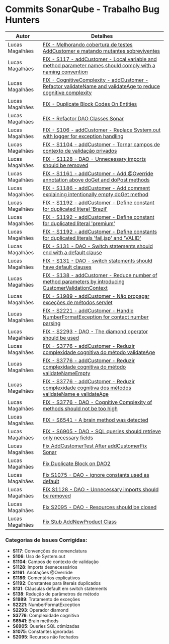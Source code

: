 # Commits SonarQube - Trabalho Bug Hunters

| Autor | Detalhes |
|-------|----------|
| Lucas Magalhães | [FIX - Melhorando cobertura de testes AddCustomer e matando mutantes sobreviventes](https://github.com/vaniacourses/trabalho-Bug_Hunters/commit/a076639) |
| Lucas Magalhães | [FIX - S117 - addCustomer - Local variable and method parameter names should comply with a naming convention](https://github.com/vaniacourses/trabalho-Bug_Hunters/commit/6416f08) |
| Lucas Magalhães | [FIX - CognitiveComplexity - addCustomer - Refactor validateName and validateAge to reduce cognitive complexity](https://github.com/vaniacourses/trabalho-Bug_Hunters/commit/401131d) |
| Lucas Magalhães | [FIX - Duplicate Block Codes On Entities](https://github.com/vaniacourses/trabalho-Bug_Hunters/commit/6c866f2) |
| Lucas Magalhães | [FIX - Refactor DAO Classes Sonar](https://github.com/vaniacourses/trabalho-Bug_Hunters/commit/2cc159f) |
| Lucas Magalhães | [FIX - S106 - addCustomer - Replace System.out with logger for exception handling](https://github.com/vaniacourses/trabalho-Bug_Hunters/commit/b7f9d7c) |
| Lucas Magalhães | [FIX - S1104 - addCustomer - Tornar campos de contexto de validação privados](https://github.com/vaniacourses/trabalho-Bug_Hunters/commit/34f0fb1) |
| Lucas Magalhães | [FIX - S1128 - DAO - Unnecessary imports should be removed](https://github.com/vaniacourses/trabalho-Bug_Hunters/commit/5ce0b1b) |
| Lucas Magalhães | [FIX - S1161 - addCustomer - Add @Override annotation above doGet and doPost methods](https://github.com/vaniacourses/trabalho-Bug_Hunters/commit/d3893de) |
| Lucas Magalhães | [FIX - S1186 - addCustomer - Add comment explaining intentionally empty doGet method](https://github.com/vaniacourses/trabalho-Bug_Hunters/commit/e34f6a2) |
| Lucas Magalhães | [FIX - S1192 - addCustomer - Define constant for duplicated literal 'Brazil'](https://github.com/vaniacourses/trabalho-Bug_Hunters/commit/fc6d4e1) |
| Lucas Magalhães | [FIX - S1192 - addCustomer - Define constant for duplicated literal 'premium'](https://github.com/vaniacourses/trabalho-Bug_Hunters/commit/1d5056b) |
| Lucas Magalhães | [FIX - S1192 - addCustomer - Define constants for duplicated literals 'fail.jsp' and 'VALID'](https://github.com/vaniacourses/trabalho-Bug_Hunters/commit/0182f68) |
| Lucas Magalhães | [FIX - S131 - DAO - Switch statements should end with a default clause](https://github.com/vaniacourses/trabalho-Bug_Hunters/commit/8a8f3a9) |
| Lucas Magalhães | [FIX - S131 - DAO - switch statements should have default clauses](https://github.com/vaniacourses/trabalho-Bug_Hunters/commit/c3eacb6) |
| Lucas Magalhães | [FIX - S138 - addCustomer - Reduce number of method parameters by introducing CustomerValidationContext](https://github.com/vaniacourses/trabalho-Bug_Hunters/commit/9f9fd79) |
| Lucas Magalhães | [FIX - S1989 - addCustomer - Não propagar exceções de métodos servlet](https://github.com/vaniacourses/trabalho-Bug_Hunters/commit/162298826dd8a2e222d11c18a223b99a65223354) |
| Lucas Magalhães | [FIX - S2221 - addCustomer - Handle NumberFormatException for contact number parsing](https://github.com/vaniacourses/trabalho-Bug_Hunters/commit/35cc411) |
| Lucas Magalhães | [FIX - S2293 - DAO - The diamond operator should be used](https://github.com/vaniacourses/trabalho-Bug_Hunters/commit/3f4e7ca) |
| Lucas Magalhães | [FIX - S3776 - addCustomer - Reduzir complexidade cognitiva do método validateAge](https://github.com/vaniacourses/trabalho-Bug_Hunters/commit/ac1e4c6) |
| Lucas Magalhães | [FIX - S3776 - addCustomer - Reduzir complexidade cognitiva do método validateNameEmpty](https://github.com/vaniacourses/trabalho-Bug_Hunters/commit/3367a03) |
| Lucas Magalhães | [FIX - S3776 - addCustomer - Reduzir complexidade cognitiva dos métodos validateName e validateAge](https://github.com/vaniacourses/trabalho-Bug_Hunters/commit/fd9327c) |
| Lucas Magalhães | [FIX - S3776 - DAO - Cognitive Complexity of methods should not be too high](https://github.com/vaniacourses/trabalho-Bug_Hunters/commit/7eb27a6) |
| Lucas Magalhães | [FIX - S6541 - A brain method was detected](https://github.com/vaniacourses/trabalho-Bug_Hunters/commit/6490ae8) |
| Lucas Magalhães | [FIX - S6905 - DAO - SQL queries should retrieve only necessary fields](https://github.com/vaniacourses/trabalho-Bug_Hunters/commit/03835e135dbf7dd9531a7870dbba19a32c254489) |
| Lucas Magalhães | [Fix AddCustomerTest After addCustomerFix Sonar](https://github.com/vaniacourses/trabalho-Bug_Hunters/commit/89ddb5e) |
| Lucas Magalhães | [Fix Duplicate Block on DAO2](https://github.com/vaniacourses/trabalho-Bug_Hunters/commit/a354685) |
| Lucas Magalhães | [Fix S1075 - DAO - ignore constants used as default](https://github.com/vaniacourses/trabalho-Bug_Hunters/commit/aeed0fd) |
| Lucas Magalhães | [FIX S1128 - DAO - Unnecessary imports should be removed](https://github.com/vaniacourses/trabalho-Bug_Hunters/commit/336f283) |
| Lucas Magalhães | [Fix S2095 - DAO - Resources should be closed](https://github.com/vaniacourses/trabalho-Bug_Hunters/commit/f456dec) |
| Lucas Magalhães | [Fix Stub AddNewProduct Class](https://github.com/vaniacourses/trabalho-Bug_Hunters/commit/e5340be) |


### Categorias de Issues Corrigidas:

- **S117**: Convenções de nomenclatura
- **S106**: Uso de System.out
- **S1104**: Campos de contexto de validação
- **S1128**: Imports desnecessários
- **S1161**: Anotações @Override
- **S1186**: Comentários explicativos
- **S1192**: Constantes para literais duplicados
- **S131**: Cláusulas default em switch statements
- **S138**: Redução de parâmetros de método
- **S1989**: Tratamento de exceções
- **S2221**: NumberFormatException
- **S2293**: Operador diamond
- **S3776**: Complexidade cognitiva
- **S6541**: Brain methods
- **S6905**: Queries SQL otimizadas
- **S1075**: Constantes ignoradas
- **S2095**: Recursos não fechados